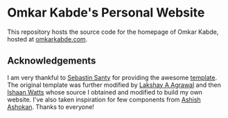 # Omkar Kabde's Personal Website

This repository hosts the source code for the homepage of Omkar Kabde, hosted at [omkarkabde.com](https://omkarkabde.com/).

## Acknowledgements

I am very thankful to [Sebastin Santy](http://sebastinsanty.com/) for providing the awesome [template](https://github.com/SebastinSanty/minimal-research-theme). The original template was further modified by [Lakshay A Agrawal](https://github.com/LakshyAAAgrawal) and then [Ishaan Watts](https://wattsishaan.github.io/) whose source I obtained and modified to build my own website. I've also taken inspiration for few components from [Ashish Ashokan](https://ashishasokan.github.io/). Thanks to everyone!
